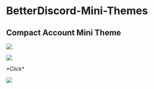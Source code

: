 # BetterDiscord-Mini-Themes

<h2>Compact Account Mini Theme</h2>

<img src="https://a.pomf.cat/zzpani.png"/>
<p></p>
<img src="https://a.pomf.cat/xxppqo.png"/>
<p><i>*Click*</i></p>
<img src="https://a.pomf.cat/mqjjjj.png"/>
